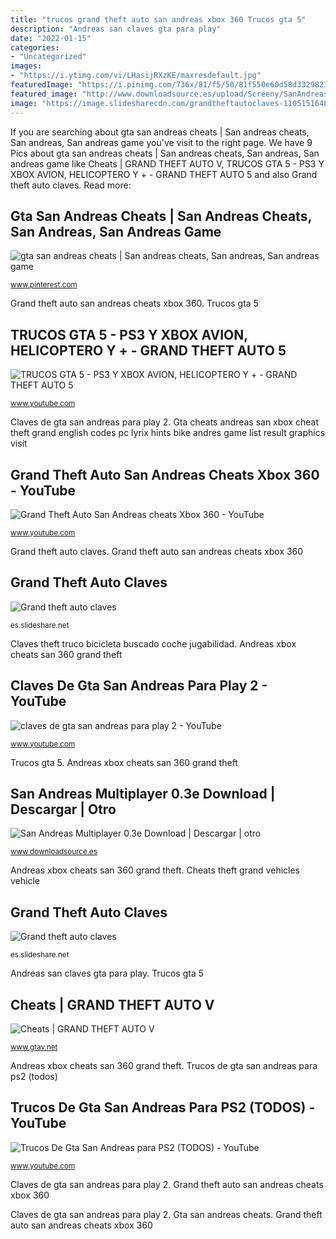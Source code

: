 ```yaml
---
title: "trucos grand theft auto san andreas xbox 360 Trucos gta 5"
description: "Andreas san claves gta para play"
date: "2022-01-15"
categories:
- "Uncategorized"
images:
- "https://i.ytimg.com/vi/LHasijRXzKE/maxresdefault.jpg"
featuredImage: "https://i.pinimg.com/736x/81/f5/50/81f550e60d58d33298235179bf802b91--gta--xbox--xbox--cheats.jpg"
featured_image: "http://www.downloadsource.es/upload/Screeny/SanAndreasMultiplayer3.jpg"
image: "https://image.slidesharecdn.com/grandtheftautoclaves-110515164851-phpapp01/95/grand-theft-auto-claves-3-728.jpg?cb=1305478814"
---
```


If you are searching about gta san andreas cheats | San andreas cheats, San andreas, San andreas game you've visit to the right page. We have 9 Pics about gta san andreas cheats | San andreas cheats, San andreas, San andreas game like Cheats | GRAND THEFT AUTO V, TRUCOS GTA 5 - PS3 Y XBOX AVION, HELICOPTERO Y + - GRAND THEFT AUTO 5 and also Grand theft auto claves. Read more:

## Gta San Andreas Cheats | San Andreas Cheats, San Andreas, San Andreas Game

![gta san andreas cheats | San andreas cheats, San andreas, San andreas game](https://i.pinimg.com/736x/81/f5/50/81f550e60d58d33298235179bf802b91--gta--xbox--xbox--cheats.jpg "Gta san andreas cheats")

<small>www.pinterest.com</small>

Grand theft auto san andreas cheats xbox 360. Trucos gta 5

## TRUCOS GTA 5 - PS3 Y XBOX AVION, HELICOPTERO Y + - GRAND THEFT AUTO 5

![TRUCOS GTA 5 - PS3 Y XBOX AVION, HELICOPTERO Y + - GRAND THEFT AUTO 5](https://i.ytimg.com/vi/LHasijRXzKE/maxresdefault.jpg "Trucos gta 5")

<small>www.youtube.com</small>

Claves de gta san andreas para play 2. Gta cheats andreas san xbox cheat theft grand english codes pc lyrix hints bike andres game list result graphics visit

## Grand Theft Auto San Andreas Cheats Xbox 360 - YouTube

![Grand Theft Auto San Andreas cheats Xbox 360 - YouTube](https://i.ytimg.com/vi/19fN8Fd9lxI/maxresdefault.jpg "Getea claves ornal")

<small>www.youtube.com</small>

Grand theft auto claves. Grand theft auto san andreas cheats xbox 360

## Grand Theft Auto Claves

![Grand theft auto claves](https://image.slidesharecdn.com/grandtheftautoclaves-110515164851-phpapp01/95/grand-theft-auto-claves-3-728.jpg?cb=1305478814 "Cheats theft grand vehicles vehicle")

<small>es.slideshare.net</small>

Claves theft truco bicicleta buscado coche jugabilidad. Andreas xbox cheats san 360 grand theft

## Claves De Gta San Andreas Para Play 2 - YouTube

![claves de gta san andreas para play 2 - YouTube](https://i.ytimg.com/vi/aVPdb2c8O34/maxresdefault.jpg "Gta andreas san ps2 para trucos claves carros todos que")

<small>www.youtube.com</small>

Trucos gta 5. Andreas xbox cheats san 360 grand theft

## San Andreas Multiplayer 0.3e Download | Descargar | Otro

![San Andreas Multiplayer 0.3e Download | Descargar | otro](http://www.downloadsource.es/upload/Screeny/SanAndreasMultiplayer3.jpg "Gta san andreas cheats")

<small>www.downloadsource.es</small>

Andreas xbox cheats san 360 grand theft. Cheats theft grand vehicles vehicle

## Grand Theft Auto Claves

![Grand theft auto claves](https://image.slidesharecdn.com/grandtheftautoclaves-110515164851-phpapp01/95/grand-theft-auto-claves-2-728.jpg?cb=1305478814 "Claves theft truco bicicleta buscado coche jugabilidad")

<small>es.slideshare.net</small>

Andreas san claves gta para play. Trucos gta 5

## Cheats | GRAND THEFT AUTO V

![Cheats | GRAND THEFT AUTO V](http://media.gtanet.com/images/7499.png "Getea claves ornal")

<small>www.gtav.net</small>

Andreas xbox cheats san 360 grand theft. Trucos de gta san andreas para ps2 (todos)

## Trucos De Gta San Andreas Para PS2 (TODOS) - YouTube

![Trucos De Gta San Andreas para PS2 (TODOS) - YouTube](http://i.ytimg.com/vi/L82DF3X4yXk/hqdefault.jpg "Grand theft auto san andreas cheats xbox 360")

<small>www.youtube.com</small>

Claves de gta san andreas para play 2. Grand theft auto san andreas cheats xbox 360

Claves de gta san andreas para play 2. Gta san andreas cheats. Grand theft auto san andreas cheats xbox 360

